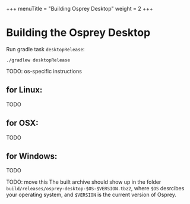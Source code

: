 +++
menuTitle = "Building Osprey Desktop"
weight = 2
+++


# Building the Osprey Desktop

Run gradle task `desktopRelease`:
```shell
./gradlew desktopRelease
```

TODO: os-specific instructions


## for Linux:

TODO

## for OSX:

TODO


## for Windows:

TODO

TODO: move this
The built archive should show up in the folder
`build/releases/osprey-desktop-$OS-$VERSION.tbz2`,
where `$OS` desrcibes your operating system,
and `$VERSION` is the current version of Osprey.
